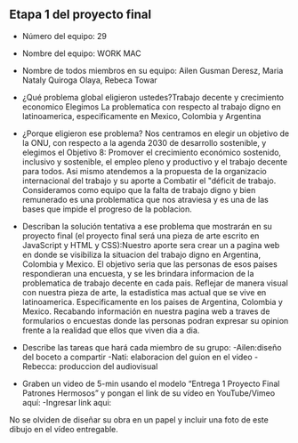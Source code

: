 ## Etapa 1 del proyecto final

- Número del equipo: 29
- Nombre del equipo: WORK MAC
- Nombre de todos miembros en su equipo: Ailen Gusman Deresz, Maria Nataly Quiroga Olaya, Rebeca Towar 
- ¿Qué problema global eligieron ustedes?Trabajo decente y crecimiento economico Elegimos La problematica con respecto al trabajo digno en latinoamerica, especificamente en Mexico, Colombia y Argentina
- ¿Porque eligieron ese problema? Nos centramos en elegir un objetivo de la  ONU, con respecto a la agenda 2030 de desarrollo sostenible, y  elegimos el  Objetivo 8: Promover el crecimiento económico sostenido, inclusivo y sostenible, el empleo pleno y productivo y el trabajo decente para todos. Asi mismo atendemos a la  propuesta de la organizacio internacional del trabajo y su aporte a  Combatir el "déficit de trabajo. Consideramos como equipo que  la falta de trabajo digno y bien remunerado es una problematica que nos atraviesa y es una de las bases que impide el progreso de la poblacion.
- Describan la solución tentativa a ese problema que mostrarán en su proyecto final (el proyecto final será una pieza de arte escrito en JavaScript y HTML y CSS):Nuestro aporte sera crear un a pagina web en donde se visibiliza la situacion  del trabajo digno en  Argentina, Colombia y Mexico. El objetivo seria que las personas de esos paises respondieran una encuesta, y se les brindara informacion de la problematica de trabajo decente en cada pais. Reflejar de manera visual con nuestra pieza de arte, la estadistica mas actual que se vive en latinoamerica.
Especificamente en los paises de Argentina, Colombia y Mexico. Recabando información en nuestra pagina web a traves de formularios o encuestas donde las personas podran expresar su opinion frente a la realidad que ellos que viven dia a dia.
- Describe las tareas que hará cada miembro de su grupo:
-Ailen:diseño del boceto a compartir
-Nati:  elaboracion del guion en el video
-Rebecca: produccion  del audiovisual

- Graben un video de 5-min usando el modelo “Entrega 1 Proyecto Final Patrones Hermosos” y pongan el link de su vídeo en YouTube/Vimeo aquí:
-Ingresar link aqui:

No se olviden de diseñar su obra en un papel y incluir una foto de este dibujo en el vídeo entregable.

